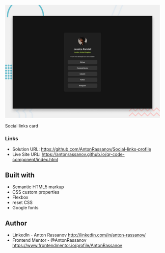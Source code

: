 ![](./preview.jpg)

Social links card

### Links

- Solution URL: https://github.com/AntonRassanov/Social-links-profile
- Live Site URL: https://antonrassanov.github.io/qr-code-component/index.html

## Built with

- Semantic HTML5 markup
- CSS custom properties
- Flexbox
- reset CSS
- Google fonts

## Author

- LinkedIn - Anton Rassanov http://linkedin.com/in/anton-rassanov/
- Frontend Mentor - @AntonRassanov https://www.frontendmentor.io/profile/AntonRassanov